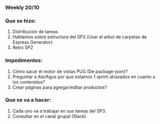 ### Weekly 20/10

### Que se hizo:
1. Distribución de tareas
2. Hablamos sobre estructura del SP3 (Usar el arbol de carpetas de Express Generator)
3. Retro SP2

### Impedimentos:
1. Cómo sacar el motor de vistas PUG (De package-json)?
2. Preguntar a Ale/Agus por que estamos 1 sprint atrasados en cuanto a los contenidos?
3. Crear páginas para agregar/editar productos?

### Que se va a hacer:
1. Cada uno va a trabajar en sus tareas del SP3.
2. Consultar en el canal grupal (Slack).